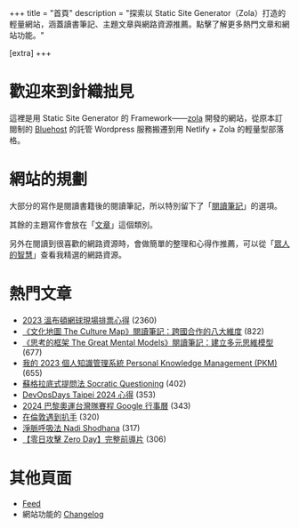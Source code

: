 +++
title = "首頁"
description = "探索以 Static Site Generator（Zola）打造的輕量網站，涵蓋讀書筆記、主題文章與網路資源推薦。點擊了解更多熱門文章和網站功能。"

[extra]
+++

# 歡迎來到針織拙見

這裡是用 Static Site Generator 的 Framework——[zola](https://www.getzola.org/documentation/getting-started/overview/) 開發的網站，從原本訂閱制的 [Bluehost](https://www.bluehost.com/) 的託管 Wordpress 服務搬遷到用 Netlify + Zola 的輕量型部落格。

# 網站的規劃

大部分的寫作是閱讀書籍後的閱讀筆記，所以特別留下了「[閱讀筆記](reading-notes/)」的選項。

其餘的主題寫作會放在「[文章](blog/)」這個類別。

另外在閱讀到很喜歡的網路資源時，會做簡單的整理和心得作推薦，可以從「[眾人的智慧](wistom/)」查看我精選的網路資源。

# 熱門文章
* [2023 溫布頓網球現場排票心得](/blog/2023-wimbledon-tennis/) <span class="view-count">(2360)</span>
* [《文化地圖 The Culture Map》閱讀筆記：跨國合作的八大維度](/reading-notes/the-culture-map/) <span class="view-count">(822)</span>
* [《思考的框架 The Great Mental Models》閱讀筆記：建立多元思維模型](/reading-notes/the-great-mental-models/) <span class="view-count">(677)</span>
* [我的 2023 個人知識管理系統 Personal Knowledge Management (PKM)](/blog/2023-personal-knowledge-management/) <span class="view-count">(655)</span>
* [蘇格拉底式提問法 Socratic Questioning](/wisdom/methods/socratic-questioning/) <span class="view-count">(402)</span>
* [DevOpsDays Taipei 2024 心得](/blog/2024-devopsdays-taipei/) <span class="view-count">(353)</span>
* [2024 巴黎奧運台灣隊賽程 Google 行事曆](/blog/2024-olympics-taiwan-calendar/) <span class="view-count">(343)</span>
* [在倫敦遇到扒手](/blog/london-pickpocketing/) <span class="view-count">(320)</span>
* [淨脈呼吸法 Nadi Shodhana](/wisdom/methods/nadi-shodhana/) <span class="view-count">(317)</span>
* [【零日攻擊 Zero Day】完整前導片](/wisdom/videos/zero-day-trailer/) <span class="view-count">(306)</span>


# 其他頁面
* [Feed](/atom.xml)
* 網站功能的 [Changelog](@/changelog/index.md)
